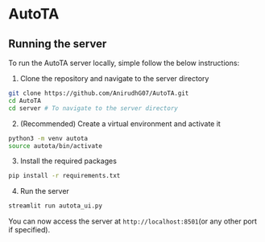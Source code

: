 # AutoTA

## Running the server

To run the AutoTA server locally, simple follow the below instructions:

1. Clone the repository and navigate to the server directory

```bash
git clone https://github.com/AnirudhG07/AutoTA.git
cd AutoTA
cd server # To navigate to the server directory
```

2. (Recommended) Create a virtual environment and activate it

```bash
python3 -m venv autota
source autota/bin/activate
```

3. Install the required packages

```bash
pip install -r requirements.txt
```

4. Run the server

```bash
streamlit run autota_ui.py
```

You can now access the server at `http://localhost:8501`(or any other port if specified).
